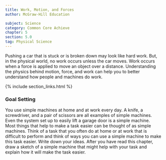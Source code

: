 ```yaml
---
title: Work, Motion, and Forces
author: McGraw-Hill Education

subject: Science
category: Common Core Achieve
chapter: 5
section: 5.0
tag: Physical Science
---
```

Pushing a car that is stuck or is broken down may look like hard work. But, in the physical world, no work occurs unless the car moves. Work occurs when a force is applied to move an object over a distance. Understanding the physics behind motion, force, and work can help you to better understand how people and machines do work.

{% include section_links.html %}

### Goal Setting

You use simple machines at home and at work every day. A knife, a screwdriver, and a pair of scissors are all examples of simple machines. Even the system set up to easily lift a garage door is a simple machine. Most things that help to make a task easier can be thought of as simple machines. Think of a task that you often do at home or at work that is difficult to perform and think of ways you can use a simple machine to make this task easier. Write down your ideas. After you have read this chapter, draw a sketch of a simple machine that might help with your task and explain how it will make the task easier.